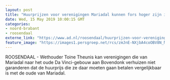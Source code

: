 ```yaml
---
layout: post
title: "Huurprijzen voor verenigingen Mariadal kunnen fors hoger zijn in Bovendonk"
date: Wed, 15 May 2019 10:00:15 GMT
categories: 
- noord-brabant 
- roosendaal 
externe_link: "https://www.ad.nl/roosendaal/huurprijzen-voor-verenigingen-mariadal-kunnen-fors-hoger-zijn-in-bovendonk~aaeb5964/"
feature_image: "https://images1.persgroep.net/rcs/zmJnE-NXjbA4coOBV8N_M-Kz41s/diocontent/119813890/_fitwidth/400/?appId=21791a8992982cd8da851550a453bd7f&quality=0.7"
---
```


ROOSENDAAL - Wethouder Toine Theunis kan verenigingen die van Mariadal naar het oude Da Vinci-gebouw aan Bovendonk verhuizen niet garanderen dat de huurprijs die ze daar moeten gaan betalen vergelijkbaar is met de oude van Mariadal.
